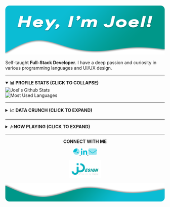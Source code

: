 [![JDesign](https://raw.githubusercontent.com/JDesignEra/JDesignEra/master/assets/headers/intro-header.png)](https://jdesignera.com)

Self-taught **Full-Stack Developer**. I have a deep passion and curiosity in various programming languages and UI/UX design.

*****

<details open>
 <summary>
  <b>📊 PROFILE STATS (CLICK TO COLLAPSE)</b>
 </summary>
 
 <img width="467px" align="left" alt="Joel's Github Stats" title="Joel's Github Stats" src="https://github-readme-stats.vercel.app/api?username=JDesignEra&title_color=00bcd4&text_color=fff&icon_color=00bcd4&bg_color=202020&show_icons=true&hide_border=true&hide=stars&count_private=true&include_all_commits=true" />
 
 <img width="367px" alt="Most Used Languages" title="Mose Used Languages" src="https://github-readme-stats.vercel.app/api/top-langs/?username=JDesignEra&title_color=00bcd4&text_color=fff&bg_color=202020&hide-border=true&layout=compact">
</details>

*****

<details>
 <summary>
  <b>📈 DATA CRUNCH (CLICK TO EXPAND)</b>
 </summary>
 
 <!--START_SECTION:waka-->
![Profile Views](http://img.shields.io/badge/Profile%20Views-255-blue)

![Lines of code](https://img.shields.io/badge/From%20Hello%20World%20I've%20written-1.6%20million%20Lines%20of%20code-blue)

**🐱 My GitHub Data** 

> 🏆 242 Contributions in year 2020
 > 
> 📦 Used 410.4 kB in GitHub's Storage 
 > 
> 💼 Opted to Hire
 > 
> 📜 15 Public Repositories 
 > 
> 🔑 3 Owned Private Repositories 

**I'm a night 🦉** 

```text
🌞 Morning    34 commits     ███░░░░░░░░░░░░░░░░░░░░░░   11.56% 
🌆 Daytime    93 commits     ████████░░░░░░░░░░░░░░░░░   31.63% 
🌃 Evening    46 commits     ████░░░░░░░░░░░░░░░░░░░░░   15.65% 
🌙 Night      121 commits    ██████████░░░░░░░░░░░░░░░   41.16%

```
📅 **I'm Most Productive on Fridays** 

```text
Monday       31 commits     ██░░░░░░░░░░░░░░░░░░░░░░░   10.54% 
Tuesday      35 commits     ███░░░░░░░░░░░░░░░░░░░░░░   11.9% 
Wednesday    39 commits     ███░░░░░░░░░░░░░░░░░░░░░░   13.27% 
Thursday     31 commits     ██░░░░░░░░░░░░░░░░░░░░░░░   10.54% 
Friday       104 commits    ████████░░░░░░░░░░░░░░░░░   35.37% 
Saturday     36 commits     ███░░░░░░░░░░░░░░░░░░░░░░   12.24% 
Sunday       18 commits     █░░░░░░░░░░░░░░░░░░░░░░░░   6.12%

```


📊 **This week I spent my time on** 

```text
💬 Languages: 
Swift                    4 hrs 12 mins       ███████████████████░░░░░░   76.22% 
Cocoa                    46 mins             ███░░░░░░░░░░░░░░░░░░░░░░   14.03% 
C#                       12 mins             █░░░░░░░░░░░░░░░░░░░░░░░░   3.64% 
Kotlin                   10 mins             ░░░░░░░░░░░░░░░░░░░░░░░░░   3.06% 
Groovy                   3 mins              ░░░░░░░░░░░░░░░░░░░░░░░░░   1.2%

🐱‍💻 Projects: 
T4_NewsApp               4 hrs 58 mins       ██████████████████████░░░   90.25% 
MovieViewer_Basic_Student14 mins             █░░░░░░░░░░░░░░░░░░░░░░░░   4.26% 
tripsia                  12 mins             █░░░░░░░░░░░░░░░░░░░░░░░░   3.64% 
diskOptimization         3 mins              ░░░░░░░░░░░░░░░░░░░░░░░░░   0.98% 
googlemap                2 mins              ░░░░░░░░░░░░░░░░░░░░░░░░░   0.87%

```

**Timeline**

![Chart not found](https://github.com/JDesignEra/JDesignEra/blob/master/charts/bar_graph.png) 


<!--END_SECTION:waka-->
</details>

*****

<details>
 <summary>
  <b>🎶 NOW PLAYING (CLICK TO EXPAND)</b>
 </summary>
 
 <p align="center">
  <a href="https://open.spotify.com/user/tgm.joel">
   <img alt="Spotify" src="https://spotify-github-profile.vercel.app/api/view?uid=tgm.joel&cover_image=true" />
  </a>
 </p>
</details>

*****

<p align="center">
  <b>CONNECT WITH ME</b>
  
  <p align="center">
    <a href="https://jdesignera.com">
      <img height="20px" alt="Website" src="https://raw.githubusercontent.com/JDesignEra/JDesignEra/master/assets/icons/globe-asia-duotone.svg" />
    </a>
    <a href="https://www.linkedin.com/in/jdesignera">
      <img height="20px" alt="LinkedIn" src="https://raw.githubusercontent.com/JDesignEra/JDesignEra/master/assets/icons/linkedin-in-brands.svg" />
    </a>
    <a href="mailto:joel@jdesignera.com">
      <img height="20px" alt="Email" src="https://raw.githubusercontent.com/JDesignEra/JDesignEra/master/assets/icons/envelope-duotone.svg" />
    </a>
  </p>
</p>


 <p align="center">
  <a href="https://jdesignera.com">
    <img width="100px" alt="JDesign" src="https://raw.githubusercontent.com/JDesignEra/JDesignEra/master/assets/logos/logo-full.png" />
  </a>
</p>

![JDesign](https://raw.githubusercontent.com/JDesignEra/JDesignEra/master/assets/headers/bottom-wave.png)
